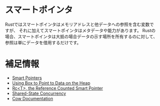# スマートポインタ

Rustではスマートポインタはメモリアドレスと他データへの参照を含む変数ですが、
それに加えてスマートポインタはメタデータや能力があります。
Rustの場合、スマートポインタは大抵の場合データの示す場所を所有するのに対して、参照は単にデータを借用するだけです。


# 補足情報

- [Smart Pointers](https://doc.rust-jp.rs/book-ja/ch15-00-smart-pointers.html)
- [Using Box to Point to Data on the Heap](https://doc.rust-jp.rs/book-ja/ch15-01-box.html)
- [Rc\<T\>, the Reference Counted Smart Pointer](https://doc.rust-jp.rs/book-ja/ch15-04-rc.html)
- [Shared-State Concurrency](https://doc.rust-jp.rs/book-ja/ch16-03-shared-state.html)
- [Cow Documentation](https://doc.rust-lang.org/std/borrow/enum.Cow.html)
